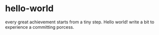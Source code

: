 # hello-world
every great achievement starts from a tiny step.
Hello world!
write a bit to experience a committing porcess.
